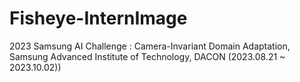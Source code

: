 # Fisheye-InternImage
2023 Samsung AI Challenge : Camera-Invariant Domain Adaptation, Samsung Advanced Institute of Technology, DACON (2023.08.21 ~ 2023.10.02))
